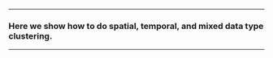 
-------------
### Here we show how to do spatial, temporal, and mixed data type clustering. 
-------------


